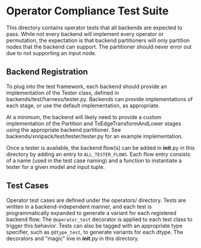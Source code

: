 # Operator Compliance Test Suite

This directory contains operator tests that all backends are expected to pass. While not every backend will implement every operator or permutation, the expectation is that backend partitioners will only partition nodes that the backend can support. The partitioner should never error out due to not supporting an input node.

## Backend Registration

To plug into the test framework, each backend should provide an implementation of the Tester class, defined in backends/test/harness/tester.py. Backends can provide implementations of each stage, or use the default implementation, as appropriate.

At a minimum, the backend will likely need to provide a custom implementation of the Partition and ToEdgeTransformAndLower stages using the appropriate backend partitioner. See backends/xnnpack/test/tester/tester.py for an example implementation.

Once a tester is available, the backend flow(s) can be added in __init__.py in this directory by adding an entry to `ALL_TESTER_FLOWS`. Each flow entry consists of a name (used in the test case naming) and a function to instantiate a tester for a given model and input tuple.

## Test Cases

Operator test cases are defined under the operators/ directory. Tests are written in a backend-independent manner, and each test is programmatically expanded to generate a variant for each registered backend flow. The `@operator_test` decorator is applied to each test class to trigger this behavior. Tests can also be tagged with an appropriate type specifier, such as `@dtype_test`, to generate variants for each dtype. The decorators and "magic" live in __init__.py in this directory.
